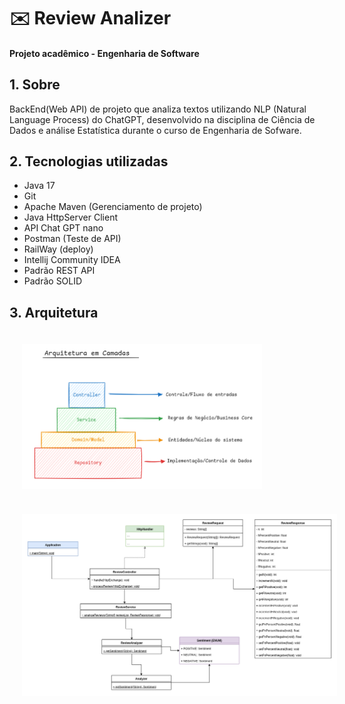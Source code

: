 # ✉️ Review Analizer
#### Projeto acadêmico - Engenharia de Software

## 1. Sobre

BackEnd(Web API) de projeto que analiza textos utilizando NLP (Natural Language Process) do ChatGPT, desenvolvido na disciplina de Ciência de Dados e análise Estatística durante o curso de Engenharia de Sofware.


## 2. Tecnologias utilizadas

- Java 17
- Git
- Apache Maven (Gerenciamento de projeto)
- Java HttpServer Client
- API Chat GPT nano
- Postman (Teste de API)
- RailWay (deploy)
- Intellij Community IDEA
- Padrão REST API
- Padrão SOLID

## 3. Arquitetura

<img src="images/arquitetura-em-camadas.png" alt="drawing" style="width: 40vw; display: block; padding: 20px"/>

<img src="images/uml-reviewanalyzer.drawio.png" alt="drawing" style="width: 70vw; display: block; padding: 20px"/>
